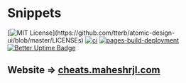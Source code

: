 # Snippets

[![MIT License](https://img.shields.io/apm/l/atomic-design-ui.svg?)](https://github.com/tterb/atomic-design-ui/blob/master/LICENSEs)
[![ci](https://github.com/maheshrjl/cheatsheets/actions/workflows/ci.yml/badge.svg?branch=main&event=push)](https://github.com/maheshrjl/cheatsheets/actions/workflows/ci.yml)
[![pages-build-deployment](https://github.com/maheshrjl/cheatsheets/actions/workflows/pages/pages-build-deployment/badge.svg?branch=gh-pages)](https://github.com/maheshrjl/cheatsheets/actions/workflows/pages/pages-build-deployment)
[![Better Uptime Badge](https://betteruptime.com/status-badges/v1/monitor/igla.svg)](https://betteruptime.com/?utm_source=status_badge)

## Website => [cheats.maheshrjl.com](cheats.maheshrjl.com)
